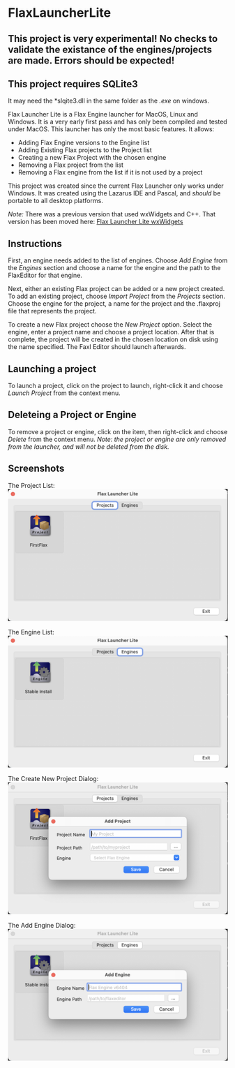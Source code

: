 # FlaxLauncherLite #

## This project is very experimental! No checks to validate the existance of the engines/projects are made. Errors should be expected! ##

## This project requires SQLite3 ##
It may need the *slqite3.dll in the same folder as the *.exe* on windows.

Flax Launcher Lite is a Flax Engine launcher for MacOS, Linux and Windows. It is a very early first pass and
has only been compiled and tested under MacOS. This launcher has only the most basic features. It allows:

- Adding Flax Engine versions to the Engine list
- Adding Existing Flax projects to the Project list
- Creating a new Flax Project with the chosen engine
- Removing a Flax project from the list
- Removing a Flax engine from the list if it is not used by a project

This project was created since the current Flax Launcher only works under Windows. It was created using 
the Lazarus IDE and Pascal, and _should_ be portable to all desktop platforms.

*Note:* There was a previous version that used wxWidgets and C++. That version has been moved here:
[Flax Launcher Lite wxWidgets](https://github.com/mrunion/FlaxLauncherLiteWXWidgets)

## Instructions ##

First, an engine needs added to the list of engines. Choose *Add Engine* from the *Engines* section and
choose a name for the engine and the path to the FlaxEditor for that engine.

Next, either an existing Flax project can be added or a new project created. To add an existing project,
choose *Import Project* from the *Projects* section. Choose the engine for the project, a name for the project
and the <project>.flaxproj file that represents the project.

To create a new Flax project choose the *New Project* option. Select the engine, enter a project name and
choose a project location. After that is complete, the project will be created in the chosen location on disk
using the name specified. The Faxl Editor should launch afterwards.

## Launching a project ##

To launch a project, click on the project to launch, right-click it and choose *Launch Project* from the context menu.

## Deleteing a Project or Engine ##

To remove a project or engine, click on the item, then right-click and choose *Delete* from the context menu.
_*Note:* the project or engine are only removed from the launcher, and will *not* be deleted from the disk._

## Screenshots ##

The Project List:
![Project List](screenshots/fll_projects_list.png "Project List")

The Engine List:
![Engine List](screenshots/fll_engines_list.png "Engine List")

The Create New Project Dialog:
![Create New Project](screenshots/fll_create_project.png "New Project")

The Add Engine Dialog:
![Add Engine](screenshots/fll_add_engine.png "Add Engine")
